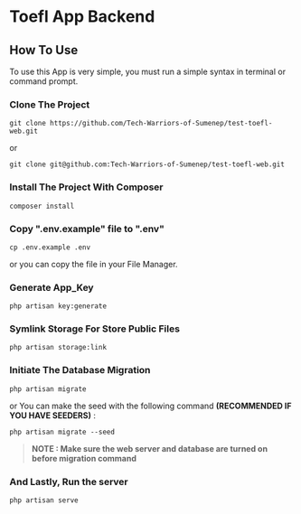 # Toefl App Backend

## How To Use

To use this App is very simple, you must run a simple syntax in terminal or command prompt.

### Clone The Project

```
git clone https://github.com/Tech-Warriors-of-Sumenep/test-toefl-web.git
```

or

```
git clone git@github.com:Tech-Warriors-of-Sumenep/test-toefl-web.git
```

### Install The Project With Composer

```
composer install
```

### Copy ".env.example" file to ".env"

```
cp .env.example .env
```

or you can copy the file in your File Manager.

### Generate App_Key

```
php artisan key:generate
```

### Symlink Storage For Store Public Files

```
php artisan storage:link
```

### Initiate The Database Migration

```
php artisan migrate
```

or You can make the seed with the following command <b>(RECOMMENDED IF YOU HAVE SEEDERS)</b> :

```
php artisan migrate --seed
```

> **NOTE : Make sure the web server and database are turned on before migration command**

### And Lastly, Run the server

```
php artisan serve
```
